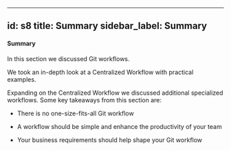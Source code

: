 

---
id: s8
title: Summary
sidebar_label: Summary
---


#### Summary
In this section we discussed Git workflows.

We took an in-depth look at a Centralized Workflow with practical examples.

Expanding on the Centralized Workflow we discussed additional specialized workflows.
Some key takeaways from this section are:

- There is no one-size-fits-all Git workflow

- A workflow should be simple and enhance the productivity of your team

- Your business requirements should help shape your Git workflow
